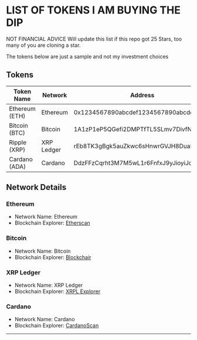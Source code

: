 # LIST OF TOKENS I AM BUYING THE DIP
NOT FINANCIAL ADVICE 
Will update this list if this repo got 25 Stars, too many of you are cloning  a star.

The tokens below are just a sample and not my investment choices


## Tokens

| Token Name     | Network     | Address                                 |
| -------------- | ----------- | --------------------------------------- |
| Ethereum (ETH) | Ethereum    | 0x1234567890abcdef1234567890abcdef1234 |
| Bitcoin (BTC)  | Bitcoin     | 1A1zP1eP5QGefi2DMPTfTL5SLmv7DivfNa     |
| Ripple (XRP)   | XRP Ledger  | rEb8TK3gBgk5auZkwc6sHnwrGVJH8DuaLh     |
| Cardano (ADA)  | Cardano     | DdzFFzCqrht3M7M5wL1r6FnfxJ9yJioyiJo9zX |


## Network Details

### Ethereum

- Network Name: Ethereum
- Blockchain Explorer: [Etherscan](https://etherscan.io/)

### Bitcoin

- Network Name: Bitcoin
- Blockchain Explorer: [Blockchair](https://blockchair.com/bitcoin)

### XRP Ledger

- Network Name: XRP Ledger
- Blockchain Explorer: [XRPL Explorer](https://xrpscan.com/)

### Cardano

- Network Name: Cardano
- Blockchain Explorer: [CardanoScan](https://cardanoscan.io/)


---


